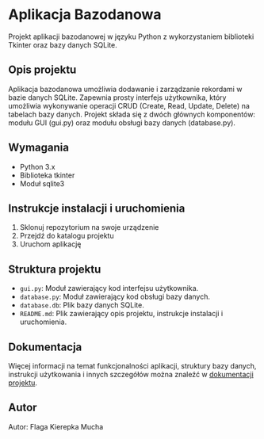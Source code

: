 # Aplikacja Bazodanowa

Projekt aplikacji bazodanowej w języku Python z wykorzystaniem biblioteki Tkinter oraz bazy danych SQLite.

## Opis projektu

Aplikacja bazodanowa umożliwia dodawanie i zarządzanie rekordami w bazie danych SQLite. Zapewnia prosty interfejs użytkownika, który umożliwia wykonywanie operacji CRUD (Create, Read, Update, Delete) na tabelach bazy danych. Projekt składa się z dwóch głównych komponentów: modułu GUI (gui.py) oraz modułu obsługi bazy danych (database.py).

## Wymagania

- Python 3.x
- Biblioteka tkinter
- Moduł sqlite3

## Instrukcje instalacji i uruchomienia

1. Sklonuj repozytorium na swoje urządzenie
2. Przejdź do katalogu projektu
3. Uruchom aplikację


## Struktura projektu

- `gui.py`: Moduł zawierający kod interfejsu użytkownika.
- `database.py`: Moduł zawierający kod obsługi bazy danych.
- `database.db`: Plik bazy danych SQLite.
- `README.md`: Plik zawierający opis projektu, instrukcje instalacji i uruchomienia.

## Dokumentacja

Więcej informacji na temat funkcjonalności aplikacji, struktury bazy danych, instrukcji użytkowania i innych szczegółów można znaleźć w [dokumentacji projektu](/project_documentation.pdf).

## Autor

Autor: Flaga Kierepka Mucha
